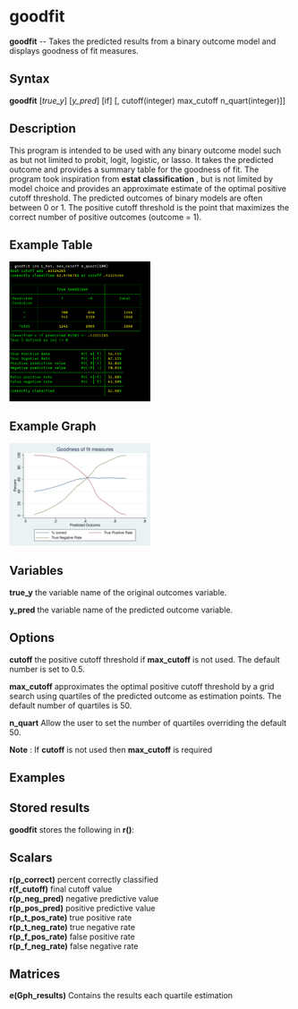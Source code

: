 # goodfit

__goodfit__ -- Takes the predicted results from a binary outcome model and displays goodness of fit measures.  

Syntax
----------

__goodfit__ [*true_y*] [*y_pred*] [if] [,  cutoff(integer) max_cutoff n_quart(integer)]]  

Description
----------

This program is intended to be used with any binary outcome model such as but not limited to probit, logit, logistic, or lasso. It takes the predicted outcome and provides a summary table for the goodness of fit. The program took inspiration from __estat classification__ , but is not limited by model choice and provides an approximate estimate of the optimal positive cutoff threshold. The predicted outcomes of binary models are often between 0 or 1. The positive cutoff threshold is the point that maximizes the correct number of positive outcomes (outcome = 1).   

Example Table
---------
<img src="https://raw.githubusercontent.com/jphenson/goodfit/master/files/example_table.png" alt="Image 1" title="Example 1" width="50%" height="50%" />  

Example Graph
---------
<img src="https://raw.githubusercontent.com/jphenson/goodfit/master/files/Example_graph1.svg" alt="Graph 1" title="Example Graph" width="50%" height="50%" />  

Variables
----------

__true_y__ the variable name of the original outcomes variable.

__y_pred__ the variable name of the predicted outcome variable. 

Options
---------- 

__cutoff__ the positive cutoff threshold if __max_cutoff__ is not used. The default number is set to 0.5.

__max_cutoff__ approximates the optimal positive cutoff threshold by a grid search using quartiles of the predicted outcome as estimation points. The default number of quartiles is 50.

__n_quart__ Allow the user to set the number of quartiles overriding the default 50.

__Note__ : If __cutoff__ is not used then __max_cutoff__ is required

Examples
----------

Stored results
----------

__goodfit__ stores the following in __r()__:

Scalars
----------

__r(p_correct)__ percent correctly classified  
__r(f_cutoff)__ final cutoff value  
__r(p_neg_pred)__ negative predictive value  
__r(p_pos_pred)__ positive predictive value  
__r(p_t_pos_rate)__ true positive rate  
__r(p_t_neg_rate)__ true negative rate  
__r(p_f_pos_rate)__ false positive rate  
__r(p_f_neg_rate)__ false negative rate  

Matrices
----------

__e(Gph_results)__ Contains the results each quartile estimation  